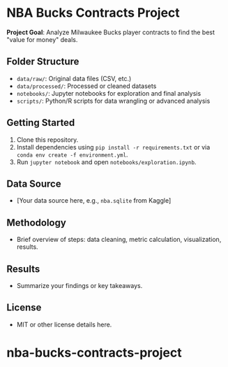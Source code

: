 # NBA Bucks Contracts Project 
**Project Goal**: Analyze Milwaukee Bucks player contracts to find the best "value for money" deals.

## Folder Structure
- `data/raw/`: Original data files (CSV, etc.)
- `data/processed/`: Processed or cleaned datasets
- `notebooks/`: Jupyter notebooks for exploration and final analysis
- `scripts/`: Python/R scripts for data wrangling or advanced analysis

## Getting Started
1. Clone this repository.
2. Install dependencies using `pip install -r requirements.txt` or via `conda env create -f environment.yml`.
3. Run `jupyter notebook` and open `notebooks/exploration.ipynb`.

## Data Source
- [Your data source here, e.g., `nba.sqlite` from Kaggle]

## Methodology
- Brief overview of steps: data cleaning, metric calculation, visualization, results.

## Results
- Summarize your findings or key takeaways.

## License
- MIT or other license details here.
# nba-bucks-contracts-project

